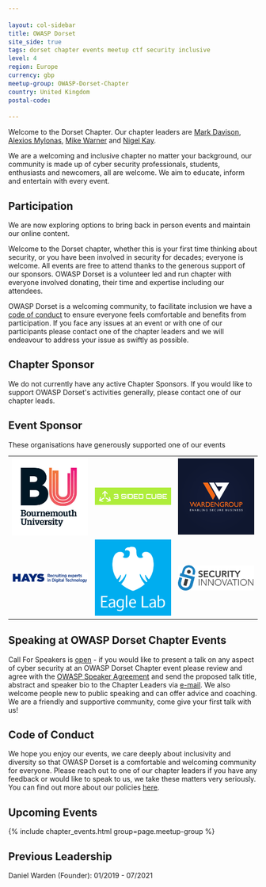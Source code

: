```yaml
---

layout: col-sidebar
title: OWASP Dorset
site_side: true
tags: dorset chapter events meetup ctf security inclusive
level: 4
region: Europe
currency: gbp
meetup-group: OWASP-Dorset-Chapter
country: United Kingdom
postal-code: 

---
```

Welcome to the Dorset Chapter. Our chapter leaders are [Mark Davison](mailto:mark.davison@owasp.org), [Alexios Mylonas](mailto:alexios.mylonas@owasp.org), [Mike Warner](mailto:michael.warner@owasp.org) and [Nigel Kay](mailto:nigel.kay@owasp.org).

We are a welcoming and inclusive chapter no matter your background, our community is made up of cyber security professionals, students, enthusiasts and newcomers, all are welcome. We aim to educate, inform and entertain with every event.

## Participation
We are now exploring options to bring back in person events and maintain our online content.

Welcome to the Dorset chapter, whether this is your first time thinking about security, or you have been involved in security for decades; everyone is welcome. All events are free to attend thanks to the generous support of our sponsors. OWASP Dorset is a volunteer led and run chapter with everyone involved donating, their time and expertise including our attendees. 

OWASP Dorset is a welcoming community, to facilitate inclusion we have a [code of conduct](https://owasp.org/www-policy/) to ensure everyone feels comfortable and benefits from participation. If you face any issues at an event or with one of our participants please contact one of the chapter leaders and we will endeavour to address your issue as swiftly as possible. 

## Chapter Sponsor

We do not currently have any active Chapter Sponsors. If you would like to support OWASP Dorset's activities generally, please contact one of our chapter leads.

## Event Sponsor
These organisations have generously supported one of our events

<table cellpadding="15" cellspacing="0">
<tr>
<td>

<img src="assets/images/Bournemouth_University_Logo.jpg" alt="Bournemouth University" width="200"/>

</td>
<td>


<img src="assets/images/3SIDEDCUBE_logo.jpg" alt="3-Sided-Cube" width="200"/>

</td>
<td>

<img src="assets/images/WardenGroupLtd-Logo3.png" alt="WardenGroup" width="200"/>

</td>
</tr>
<tr>
<td>
<img src="assets/images/Hays_Digital_Technology.png" alt="Hays Digital" width="200"/>

</td>
<td>
<img src="assets/images/Barclays-EL-Standard-White-Eagle-Logo-RGB.jpg" alt="Barclays" width="200"/>

</td>
<td>
<img src="assets/images/security_innovation_logo.png" alt="Security Innovation" width="200"/>

</td>
</tr>
</table>

## Speaking at OWASP Dorset Chapter Events
Call For Speakers is [open](mailto:mark.davison@owasp.org) - if you would like to present a talk on any aspect of cyber security at an OWASP Dorset Chapter event please review and agree with the [OWASP Speaker Agreement](https://owasp.org/www-policy/) and send the proposed talk title, abstract and speaker bio to the Chapter Leaders via [e-mail](mailto:mark.davison@owasp.org).
We also welcome people new to public speaking and can offer advice and coaching. We are a friendly and supportive community, come give your first talk with us!

## Code of Conduct
We hope you enjoy our events, we care deeply about inclusivity and diversity so that OWASP Dorset is a comfortable and welcoming community for everyone. Please reach out to one of our chapter leaders if you have any feedback or would like to speak to us, we take these matters very seriously. You can find out more about our policies [here](https://owasp.org/www-policy/).


## Upcoming Events

{% include chapter_events.html group=page.meetup-group %}

## Previous Leadership
Daniel Warden (Founder): 01/2019 - 07/2021
